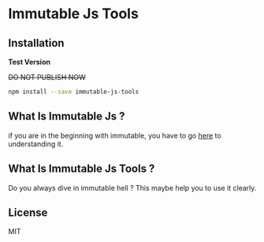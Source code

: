 # Immutable Js Tools

## Installation
**Test Version**

~~DO NOT PUBLISH NOW~~
```bash
npm install --save immutable-js-tools
```

## What Is Immutable Js ?

if you are in the beginning with immutable, you have to go [here](https://facebook.github.io/immutable-js/) to understanding it.

## What Is Immutable Js Tools ?

Do you always dive in immutable hell ? This maybe help you to use it clearly.

## License
MIT
